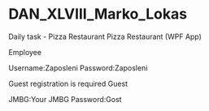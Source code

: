 # DAN_XLVIII_Marko_Lokas
Daily task - Pizza Restaurant
Pizza Restaurant (WPF App)

Employee

Username:Zaposleni Password:Zaposleni

Guest registration is required Guest

JMBG:Your JMBG Password:Gost

